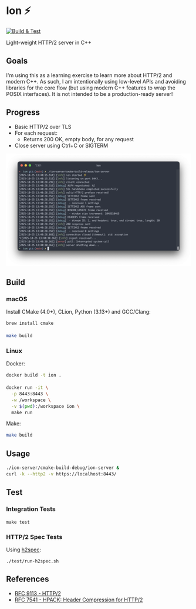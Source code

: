 # Ion :zap:

[![Build & Test](https://github.com/rhargreaves/ion/actions/workflows/build.yml/badge.svg)](https://github.com/rhargreaves/ion/actions/workflows/build.yml)

Light-weight HTTP/2 server in C++

## Goals

I'm using this as a learning exercise to learn more about HTTP/2 and modern C++.
As such, I am intentionally using low-level APIs and avoiding libraries for the core flow (but using modern C++ features
to wrap the POSIX interfaces).
It is not intended to be a production-ready server!

## Progress

* Basic HTTP/2 over TLS
* For each request:
    * Returns 200 OK, empty body, for any request
* Close server using Ctrl+C or SIGTERM

<p align="center">
<img src="docs/screenshot.png" alt="ion screenshot" title="ion screenshot">
</p>

## Build

### macOS

Install CMake (4.0+), CLion, Python (3.13+) and GCC/Clang:

```sh
brew install cmake

make build
```

### Linux

Docker:

```sh
docker build -t ion .

docker run -it \
  -p 8443:8443 \
  -w /workspace \
  -v $(pwd):/workspace ion \
  make run
```

Make:

```sh
make build
```

## Usage

```sh
./ion-server/cmake-build-debug/ion-server &
curl -k --http2 -v https://localhost:8443/
```

## Test

### Integration Tests

```
make test
```

### HTTP/2 Spec Tests

Using [h2spec](https://github.com/summerwind/h2spec):

```
./test/run-h2spec.sh
```

## References

* [RFC 9113 - HTTP/2](https://datatracker.ietf.org/doc/html/rfc9113)
* [RFC 7541 - HPACK: Header Compression for HTTP/2](https://datatracker.ietf.org/doc/html/rfc7541)
